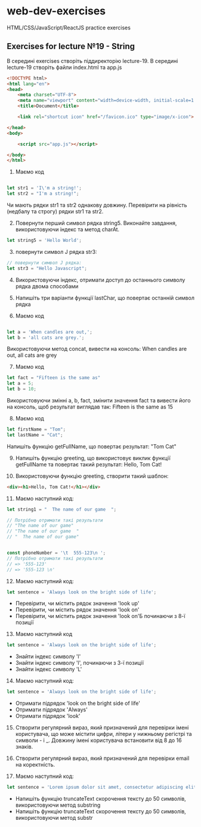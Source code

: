 # web-dev-exercises
HTML/CSS/JavaScript/ReactJS practice exercises
## Exercises for lecture №19 - String

В середині exercises створіть піддиректорію lecture-19. В середині lecture-19 створіть файли index.html та app.js

```html
<!DOCTYPE html>
<html lang="en">
<head>
    <meta charset="UTF-8">
    <meta name="viewport" content="width=device-width, initial-scale=1.0">
    <title>Document</title>

	<link rel="shortcut icon" href="/favicon.ico" type="image/x-icon">

</head>
<body>

    <script src="app.js"></script>

</body>
</html>

```

1. Маємо код

```js

let str1 = 'I\'m a string!';
let str2 = "I'm a string!";

```
Чи мають рядки str1 та str2 однакову довжину. Перевірити на рівність (недбалу та строгу) рядки str1 та str2.

2. Повернути перший символ рядка string5. Виконайте завдання, використовуючи індекс та метод charAt. 

```js
let string5 = 'Hello World';
```

3. повернути символ J рядка str3:

```js
// повернути символ J рядка:
let str3 = "Hello Javascript";
```
4. Використовуючи індекс, отримати доступ до останнього символу рядка двома способами

5. Напишіть три варіанти функції lastChar, що повертає останній символ рядка 


6. Маємо код
```js

let a = 'When candles are out,';
let b = 'all cats are grey.';

```
Використовуючи метод concat, вивести на консоль: When candles are out, all cats are grey

7. Маємо код
```js
let fact = "Fifteen is the same as"
let a = 5;
let b = 10;

```
Використовуючи змінні a, b, fact, змінити значення fact та вивести його на консоль, щоб результат виглядав так: Fifteen is the same as 15

8. Маємо код

```js
let firstName = "Tom";
let lastName = "Cat";
```
Напишіть функцію getFullName, що повертає результат: "Tom Cat" 

9. Напишіть функцію greeting, що використовує виклик функції getFullName та повертає такий результат: Hello, Tom Cat!


10. Використовуючи функцію greeting, створити такий шаблон:
```html
<div><h1>Hello, Tom Cat!</h1></div>
```


11. Маємо наступний код: 
```js
let string1 = "  The name of our game  ";

// Потрібно отримати такі результати
// "The name of our game"
// "The name of our game  "
// "  The name of our game"


const phoneNumber = '\t  555-123\n ';
// Потрібно отримати такі результати
// => '555-123'
// => '555-123 \n'

```
12. Маємо наступний код: 
```js
let sentence = 'Always look on the bright side of life';

```
  - Перевірити, чи містить рядок значення 'look up'
  - Перевірити, чи містить рядок значення 'look on'
  - Перевірити, чи містить рядок значення 'look on'Б починаючи з 8-ї позиції


13. Маємо наступний код
```js
let sentence = 'Always look on the bright side of life';

```
  - Знайти індекс символу  'l'
  - Знайти індекс символу  'l', починаючи з 3-ї позиції 
  - Знайти індекс символу  'L'


14. Маємо наступний код:
```js
let sentence = 'Always look on the bright side of life';

```
  - Отримати підрядок 'look on the bright side of life'
  - Отримати підрядок 'Always'
  - Отримати підрядок 'look'


15. Створити регулярний вираз, який призначений для перевірки імені користувача, що може містити цифри, літери у нижньому регістрі та символи - і _. Довжину імені користувача встановити від 8 до 16 знаків. 

16. Створити регулярний вираз, який призначений для перевірки email  на коректність.

17. Маємо наступний код:
```js
let sentence = 'Lorem ipsum dolor sit amet, consectetur adipiscing elit. Morbi in sapien eu velit eleifend ullamcorper eget vitae nulla. Aenean euismod purus sed neque dictum, nec lobortis ante faucibus.';

```

  - Напишіть функцію truncateText скорочення тексту до 50 символів, використовуючи метод substring
  - Напишіть функцію truncateText скорочення тексту до 50 символів, використовуючи метод substr

